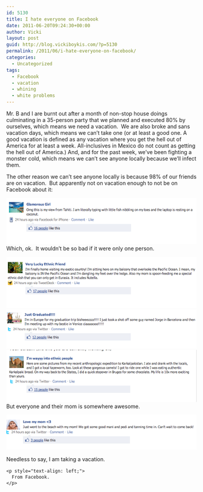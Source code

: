 ```yaml
---
id: 5130
title: I hate everyone on Facebook
date: 2011-06-20T09:24:30+00:00
author: Vicki
layout: post
guid: http://blog.vickiboykis.com/?p=5130
permalink: /2011/06/i-hate-everyone-on-facebook/
categories:
  - Uncategorized
tags:
  - Facebook
  - vacation
  - whining
  - white problems
---
```

Mr. B and I are burnt out after a month of non-stop house doings culminating in a 35-person party that we planned and executed 80% by ourselves, which means we need a vacation.  We are also broke and sans vacation days, which means we can&#8217;t take one (or at least a good one. A good vacation is defined as any vacation where you get the hell out of America for at least a week. All-inclusives in Mexico do not count as getting the hell out of America.) And, and for the past week, we&#8217;ve been fighting a monster cold, which means we can&#8217;t see anyone locally because we&#8217;ll infect them.

The other reason we can&#8217;t see anyone locally is because 98% of our friends are on vacation.  But apparently not on vacation enough to not be on Facebook about it:

<p style="text-align: left;">
  <a href="https://raw.githubusercontent.com/veekaybee/wlb/gh-pages/assets/images/2011/06/Screen-shot-2011-06-20-at-9.10.26-AM.png"><img class="aligncenter size-full wp-image-5131" title="Screen shot 2011-06-20 at 9.10.26 AM" src="https://raw.githubusercontent.com/veekaybee/wlb/gh-pages/assets/images/2011/06/Screen-shot-2011-06-20-at-9.10.26-AM.png" alt="" width="548" height="122" /></a>Which, ok.  It wouldn&#8217;t be so bad if it were only one person.
</p>

<p style="text-align: left;">
  <a href="https://raw.githubusercontent.com/veekaybee/wlb/gh-pages/assets/images/2011/06/Screen-shot-2011-06-20-at-9.14.52-AM.png"><img class="aligncenter size-full wp-image-5133" title="Screen shot 2011-06-20 at 9.14.52 AM" src="https://raw.githubusercontent.com/veekaybee/wlb/gh-pages/assets/images/2011/06/Screen-shot-2011-06-20-at-9.14.52-AM.png" alt="" width="518" height="136" /></a><a href="https://raw.githubusercontent.com/veekaybee/wlb/gh-pages/assets/images/2011/06/Screen-shot-2011-06-20-at-9.17.49-AM.png"><img class="aligncenter size-full wp-image-5134" title="Screen shot 2011-06-20 at 9.17.49 AM" src="https://raw.githubusercontent.com/veekaybee/wlb/gh-pages/assets/images/2011/06/Screen-shot-2011-06-20-at-9.17.49-AM.png" alt="" width="515" height="104" /></a><a href="https://raw.githubusercontent.com/veekaybee/wlb/gh-pages/assets/images/2011/06/Screen-shot-2011-06-20-at-9.21.05-AM.png"><img class="aligncenter size-full wp-image-5135" title="Screen shot 2011-06-20 at 9.21.05 AM" src="https://raw.githubusercontent.com/veekaybee/wlb/gh-pages/assets/images/2011/06/Screen-shot-2011-06-20-at-9.21.05-AM.png" alt="" width="527" height="138" /></a>But everyone and their mom is somewhere awesome.
</p>

<p style="text-align: center;">
  <a href="https://raw.githubusercontent.com/veekaybee/wlb/gh-pages/assets/images/2011/06/Screen-shot-2011-06-20-at-9.22.59-AM.png"><img class="aligncenter size-full wp-image-5136" title="Screen shot 2011-06-20 at 9.22.59 AM" src="https://raw.githubusercontent.com/veekaybee/wlb/gh-pages/assets/images/2011/06/Screen-shot-2011-06-20-at-9.22.59-AM.png" alt="" width="511" height="92" /></a>
</p>

<p style="text-align: left;">
  <p style="text-align: left;">
    <p style="text-align: left;">
      Needless to say, I am taking a vacation.
    </p>
    
    <p style="text-align: left;">
      From Facebook.
    </p>